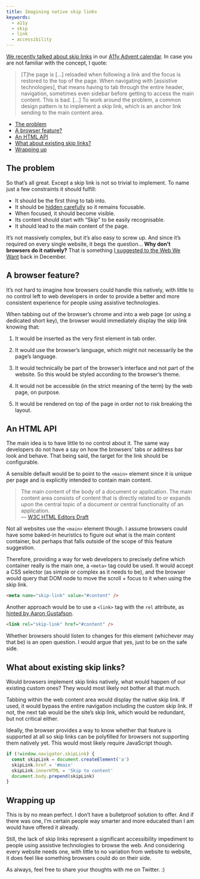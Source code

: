 ```yaml
---
title: Imagining native skip links
keywords:
  - a11y
  - skip
  - link
  - accessibility
---
```


[We recently talked about skip links](https://kittygiraudel.com/2020/12/06/a11y-advent-skip-to-content/) in our [A11y Advent calendar](https://kittygiraudel.com/2020/12/01/a11y-advent-calendar/). In case you are not familiar with the concept, I quote:

> [T]he page is […] reloaded when following a link and the focus is restored to the top of the page. When navigating with [assistive technologies], that means having to tab through the entire header, navigation, sometimes even sidebar before getting to access the main content. This is bad. […] To work around the problem, a common design pattern is to implement a skip link, which is an anchor link sending to the main content area.

- [The problem](#the-problem)
- [A browser feature?](#a-browser-feature)
- [An HTML API](#an-html-api)
- [What about existing skip links?](#what-about-existing-skip-links)
- [Wrapping up](#wrapping-up)

## The problem

So that’s all great. Except a skip link is not so trivial to implement. To name just a few constraints it should fulfill:

- It should be the first thing to tab into.
- It should be [hidden carefully](/2021/02/17/hiding-content-responsibly/) so it remains focusable.
- When focused, it should become visible.
- Its content should start with “Skip” to be easily recognisable.
- It should lead to the main content of the page.

It’s not massively complex, but it’s also easy to screw up. And since it’s required on every single website, it begs the question… **Why don’t browsers do it natively?** That is something [I suggested to the Web We Want](https://github.com/WebWeWant/webwewant.fyi/discussions/233) back in December.

## A browser feature?

It’s not hard to imagine how browsers could handle this natively, with little to no control left to web developers in order to provide a better and more consistent experience for people using assistive technologies.

When tabbing out of the browser’s chrome and into a web page (or using a dedicated short key), the browser would immediately display the skip link knowing that:

1. It would be inserted as the very first element in tab order.

2. It would use the browser’s language, which might not necessarily be the page’s language.

3. It would technically be part of the browser’s interface and not part of the website. So this would be styled according to the browser’s theme.

4. It would not be accessible (in the strict meaning of the term) by the web page, on purpose.

5. It would be rendered on top of the page in order not to risk breaking the layout.

## An HTML API

The main idea is to have little to no control about it. The same way developers do not have a say on how the browsers’ tabs or address bar look and behave. That being said, the target for the link should be configurable.

A sensible default would be to point to the `<main>` element since it is unique per page and is explicitly intended to contain main content.

> The main content of the body of a document or application. The main content area consists of content that is directly related to or expands upon the central topic of a document or central functionality of an application.  
> — [W3C HTML Editors Draft](https://html.spec.whatwg.org/multipage/grouping-content.html#the-main-element)

Not all websites use the `<main>` element though. I assume browsers could have some baked-in heuristics to figure out what is the main content container, but perhaps that falls outside of the scope of this feature suggestion.

Therefore, providing a way for web developers to precisely define which container really is the main one, a `<meta>` tag could be used. It would accept a CSS selector (as simple or complex as it needs to be), and the browser would query that DOM node to move the scroll + focus to it when using the skip link.

```html
<meta name="skip-link" value="#content" />
```

Another approach would be to use a `<link>` tag with the `rel` attribute, as [hinted by Aaron Gustafson](https://github.com/WebWeWant/webwewant.fyi/discussions/233#discussioncomment-146471).

```html
<link rel="skip-link" href="#content" />
```

Whether browsers should listen to changes for this element (whichever may that be) is an open question. I would argue that yes, just to be on the safe side.

## What about existing skip links?

Would browsers implement skip links natively, what would happen of our existing custom ones? They would most likely not bother all that much.

Tabbing within the web content area would display the native skip link. If used, it would bypass the entire navigation including the custom skip link. If not, the next tab would be the site’s skip link, which would be redundant, but not critical either.

Ideally, the browser provides a way to know whether that feature is supported at all so skip links can be polyfilled for browsers not supporting them natively yet. This would most likely require JavaScript though.

```js
if (!window.navigator.skipLink) {
  const skipLink = document.createElement('a')
  skipLink.href = '#main'
  skipLink.innerHTML = 'Skip to content'
  document.body.prepend(skipLink)
}
```

## Wrapping up

This is by no mean perfect. I don’t have a bulletproof solution to offer. And if there was one, I’m certain people way smarter and more educated than I am would have offered it already.

Still, the lack of skip links represent a significant accessibility impediment to people using assistive technologies to browse the web. And considering every website needs one, with little to no variation from website to website, it does feel like something browsers could do on their side.

As always, feel free to share your thoughts with me on Twitter. :)
